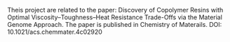 Theis project are related to the paper: Discovery of Copolymer Resins with Optimal Viscosity–Toughness–Heat Resistance Trade-Offs via the Material Genome Approach. 
The paper is published in Chemistry of Materails. DOI: 10.1021/acs.chemmater.4c02920
